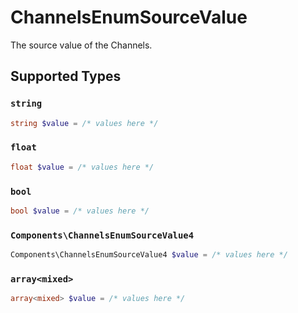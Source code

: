 # ChannelsEnumSourceValue

The source value of the Channels.


## Supported Types

### `string`

```php
string $value = /* values here */
```

### `float`

```php
float $value = /* values here */
```

### `bool`

```php
bool $value = /* values here */
```

### `Components\ChannelsEnumSourceValue4`

```php
Components\ChannelsEnumSourceValue4 $value = /* values here */
```

### `array<mixed>`

```php
array<mixed> $value = /* values here */
```

